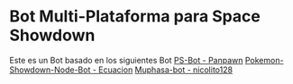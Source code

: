 Bot Multi-Plataforma para Space Showdown
====================

Este es un Bot basado en los siguientes Bot
[PS-Bot - Panpawn](https://github.com/panpawn/PS-Bot)
[Pokemon-Showdown-Node-Bot - Ecuacion](https://github.com/Ecuacion/Pokemon-Showdown-Node-Bot)
[Muphasa-bot - nicolito128](https://github.com/nicolito128/Muphasa-bot)

